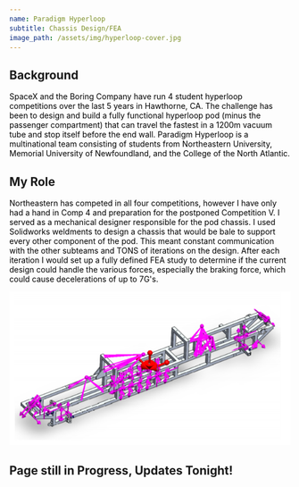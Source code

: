 ```yaml
---
name: Paradigm Hyperloop
subtitle: Chassis Design/FEA
image_path: /assets/img/hyperloop-cover.jpg
---
```

## Background
<span
  style="color: black;">SpaceX and the Boring Company have run 4 student hyperloop competitions over the last 5 years in Hawthorne, CA. The challenge has been to design and build a fully functional hyperloop pod (minus the passenger compartment) that can travel the fastest in a 1200m vacuum tube and stop itself before the end wall. Paradigm Hyperloop is a multinational team consisting of students from Northeastern University, Memorial University of Newfoundland, and the College of the North Atlantic. </span>
## My Role
<span
  style="color: black;">Northeastern has competed in all four competitions, however I have only had a hand in Comp 4 and preparation for the postponed Competition V. I served as a mechanical designer responsible for the pod chassis. I used Solidworks weldments to design a chassis that would be bale to support every other component of the pod. This meant constant communication with the other subteams and TONS of iterations on the design. After each iteration I would set up a fully defined FEA study to determine if the current design could handle the various forces, especially the braking force, which could cause decelerations of up to 7G's. </span>
  
  ![](\assets\img\chassis-fea.PNG)
## Page still in Progress, Updates Tonight!
